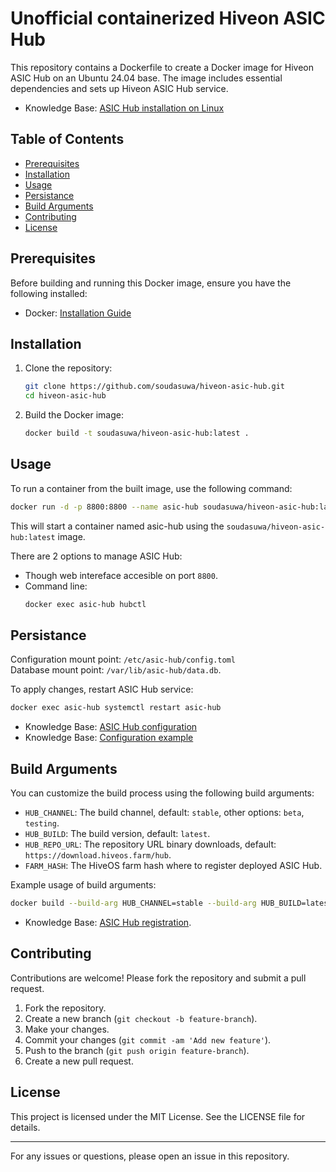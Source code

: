# Unofficial containerized Hiveon ASIC Hub

This repository contains a Dockerfile to create a Docker image for Hiveon ASIC Hub on an Ubuntu 24.04 base. The image includes essential dependencies and sets up Hiveon ASIC Hub service.

- Knowledge Base: [ASIC Hub installation on Linux](https://hiveon.com/knowledge-base/ASIC-Hub/getting_started/installation-linux/)

## Table of Contents

- [Prerequisites](#prerequisites)
- [Installation](#installation)
- [Usage](#usage)
- [Persistance](#persistance)
- [Build Arguments](#build-arguments)
- [Contributing](#contributing)
- [License](#license)

## Prerequisites

Before building and running this Docker image, ensure you have the following installed:

- Docker: [Installation Guide](https://docs.docker.com/get-docker/)

## Installation

1. Clone the repository:

    ```bash
    git clone https://github.com/soudasuwa/hiveon-asic-hub.git
    cd hiveon-asic-hub
    ```

2. Build the Docker image:

    ```bash
    docker build -t soudasuwa/hiveon-asic-hub:latest .
    ```

## Usage

To run a container from the built image, use the following command:

```bash
docker run -d -p 8800:8800 --name asic-hub soudasuwa/hiveon-asic-hub:latest
```

This will start a container named asic-hub using the `soudasuwa/hiveon-asic-hub:latest` image.  

There are 2 options to manage ASIC Hub:

- Though web intereface accesible on port `8800`.
- Command line:
    ```bash
    docker exec asic-hub hubctl
    ```

## Persistance

Configuration mount point: `/etc/asic-hub/config.toml`  
Database mount point: `/var/lib/asic-hub/data.db`.

To apply changes, restart ASIC Hub service:
```bash
docker exec asic-hub systemctl restart asic-hub
```

- Knowledge Base: [ASIC Hub configuration](https://hiveon.com/knowledge-base/ASIC-Hub/general/configuration/)
- Knowledge Base: [Configuration example](https://hiveon.com/knowledge-base/ASIC-Hub/general/configuration/#configuration-example)

## Build Arguments

You can customize the build process using the following build arguments:

- `HUB_CHANNEL`: The build channel, default: `stable`, other options: `beta`, `testing`.
- `HUB_BUILD`: The build version, default: `latest`.
- `HUB_REPO_URL`: The repository URL binary downloads, default: `https://download.hiveos.farm/hub`.
- `FARM_HASH`: The HiveOS farm hash where to register deployed ASIC Hub.

Example usage of build arguments:

```bash
docker build --build-arg HUB_CHANNEL=stable --build-arg HUB_BUILD=latest --build-arg HUB_REPO_URL=https://download.hiveos.farm/hub --build-arg FARM_HASH=yourfarmhash40chars -t soudasuwa/hiveon-asic-hub:latest .
```

- Knowledge Base: [ASIC Hub registration](https://hiveon.com/knowledge-base/ASIC-Hub/getting_started/first-setup/).

## Contributing

Contributions are welcome! Please fork the repository and submit a pull request.

1. Fork the repository.
2. Create a new branch (`git checkout -b feature-branch`).
3. Make your changes.
4. Commit your changes (`git commit -am 'Add new feature'`).
5. Push to the branch (`git push origin feature-branch`).
6. Create a new pull request.

## License

This project is licensed under the MIT License. See the LICENSE file for details.

---

For any issues or questions, please open an issue in this repository.
